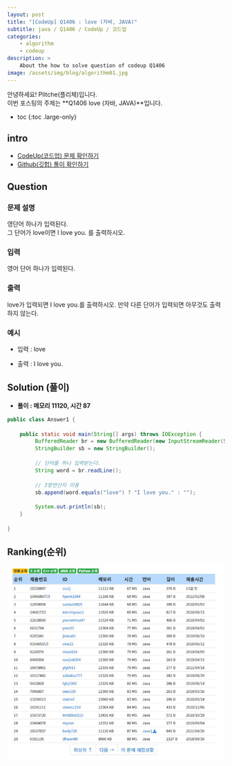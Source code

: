 ```yaml
---
layout: post
title: "[CodeUp] Q1406 : love (자바, JAVA)"
subtitle: java / Q1406 / CodeUp / 코드업
categories:
    - algorithm
    - codeup
description: >
    About the how to solve question of codeup Q1406
image: /assets/img/blog/algorithm01.jpg
---
```


안녕하세요! Plitche(플리체)입니다.  
이번 포스팅의 주제는 **Q1406 love (자바, JAVA)**입니다.

* toc
{:toc .large-only}

## intro
* [CodeUp(코드업) 문제 확인하기](https://codeup.kr/problem.php?id=1406)  
* [Github(깃헙) 풀이 확인하기](https://github.com/plitche/CodeUp_Solution/tree/master/Q1301~Q1400/Q1406)  

## Question
### 문제 설명
영단어 하나가 입력된다.  
그 단어가 love이면 I love you. 를 출력하시오.  

### 입력
영어 단어 하나가 입력된다.  

### 출력
love가 입력되면 I love you.를 출력하시오. 만약 다른 단어가 입력되면 아무것도 출력하지 않는다.  

### 예시
* 입력 : love  

* 출력 : I love you.  

## Solution (풀이)
* **풀이 : 메모리 11120, 시간 87**  

```java
public class Answer1 {
	 
    public static void main(String[] args) throws IOException {
    	 BufferedReader br = new BufferedReader(new InputStreamReader(System.in));
         StringBuilder sb = new StringBuilder();
         
         // 단어를 하나 입력받는다.
         String word = br.readLine();
         
         // 3항연산자 이용
         sb.append(word.equals("love") ? "I love you." : "");
         
         System.out.println(sb);
    }
	
}
```  

## Ranking(순위)
![](/assets/post/codeup/Q1400~Q1499/20211004_01/03.JPG)  